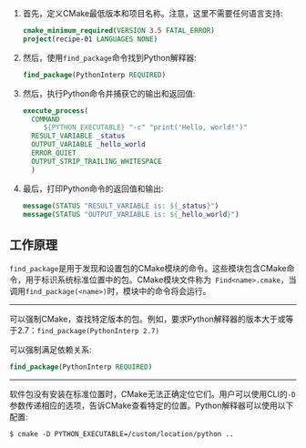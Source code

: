 
1. 首先，定义CMake最低版本和项目名称。注意，这里不需要任何语言支持:

   ```cmake
   cmake_minimum_required(VERSION 3.5 FATAL_ERROR)
   project(recipe-01 LANGUAGES NONE)
   ```

2. 然后，使用`find_package`命令找到Python解释器:

   ```cmake
   find_package(PythonInterp REQUIRED)
   ```

3. 然后，执行Python命令并捕获它的输出和返回值:

   ```cmake
   execute_process(
     COMMAND
     	${PYTHON_EXECUTABLE} "-c" "print('Hello, world!')"
     RESULT_VARIABLE _status
     OUTPUT_VARIABLE _hello_world
     ERROR_QUIET
     OUTPUT_STRIP_TRAILING_WHITESPACE
     )
   ```

4. 最后，打印Python命令的返回值和输出:

   ```cmake
   message(STATUS "RESULT_VARIABLE is: ${_status}")
   message(STATUS "OUTPUT_VARIABLE is: ${_hello_world}")
   ```

## 工作原理

`find_package`是用于发现和设置包的CMake模块的命令。这些模块包含CMake命令，用于标识系统标准位置中的包。CMake模块文件称为` Find<name>.cmake`，当调用`find_package(<name>)`时，模块中的命令将会运行。

---

可以强制CMake，查找特定版本的包。例如，要求Python解释器的版本大于或等于2.7：`find_package(PythonInterp 2.7)`

可以强制满足依赖关系:

```cmake
find_package(PythonInterp REQUIRED)
```


---

软件包没有安装在标准位置时，CMake无法正确定位它们。用户可以使用CLI的`-D`参数传递相应的选项，告诉CMake查看特定的位置。Python解释器可以使用以下配置:

```shell
$ cmake -D PYTHON_EXECUTABLE=/custom/location/python ..
```
